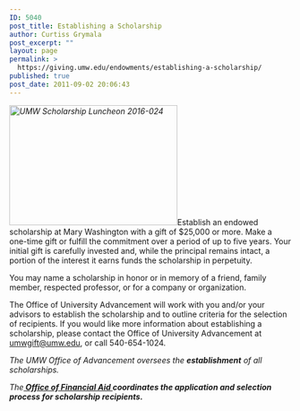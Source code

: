 ```yaml
---
ID: 5040
post_title: Establishing a Scholarship
author: Curtiss Grymala
post_excerpt: ""
layout: page
permalink: >
  https://giving.umw.edu/endowments/establishing-a-scholarship/
published: true
post_date: 2011-09-02 20:06:43
---
```

<em><a href="https://giving.umw.edu/wp-content/uploads/2011/09/UMW-Scholarship-Luncheon-2016-024.jpg"><img class="alignright wp-image-47370 size-medium" src="https://giving.umw.edu/wp-content/uploads/2011/09/UMW-Scholarship-Luncheon-2016-024-300x214.jpg" alt="UMW Scholarship Luncheon 2016-024" width="300" height="214" /></a></em>Establish an endowed scholarship at Mary Washington with a gift of $25,000 or more. Make a one-time gift or fulfill the commitment over a period of up to five years. Your initial gift is carefully invested and, while the principal remains intact, a portion of the interest it earns funds the scholarship in perpetuity.

You may name a scholarship in honor or in memory of a friend, family member, respected professor, or for a company or organization.

The Office of University Advancement will work with you and/or your advisors to establish the scholarship and to outline criteria for the selection of recipients. If you would like more information about establishing a scholarship, please contact the Office of University Advancement at <a href="mailto:umwgift@umw.edu">umwgift@umw.edu</a>, or call 540-654-1024.

<em>The UMW Office of Advancem</em><em>ent oversees the <strong>establishment</strong> of all scholarships.</em>

<em>The<strong><a href="http://www.umw.edu/financialaid/" target="_blank"> Office of Financial Aid </a>coordinates the application and selection process for scholarship recipients.</strong>
</em>